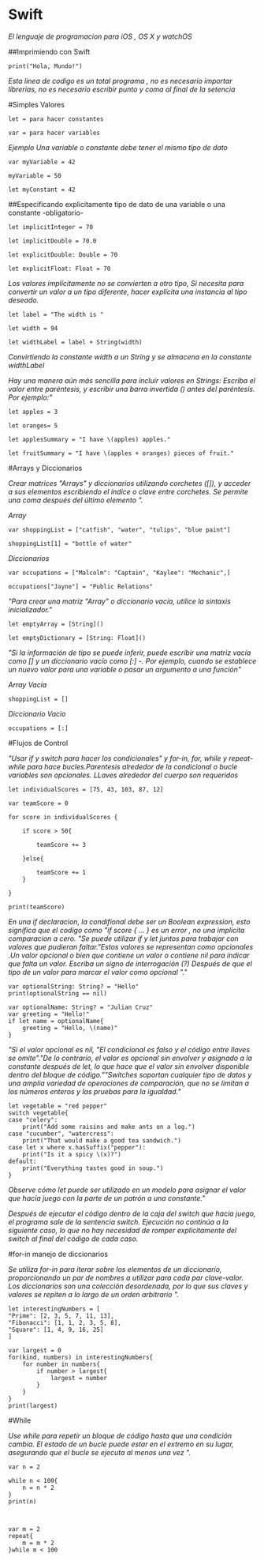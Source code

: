 # Swift

*El lenguaje de programacion para iOS , OS X y watchOS*

##Imprimiendo con Swift

    print("Hola, Mundo!")

*Esta linea de codigo es un total programa , no es necesario importar librerias, no es necesario escribir punto y coma al final de la setencia*

#Simples Valores

    let = para hacer constantes

    var = para hacer variables

*Ejemplo  Una variable o constante  debe tener el mismo tipo de dato*

    var myVariable = 42

    myVariable = 50

    let myConstant = 42 

##Especificando explicitamente  tipo de dato de una variable o una constante -obligatorio-

    let implicitInteger = 70

    let implicitDouble = 70.0

    let explicitDouble: Double = 70

    let explicitFloat: Float = 70

*Los valores implícitamente no se convierten  a otro tipo, Si necesita para convertir un valor a un tipo diferente, hacer explícita una instancia al tipo deseado.*

    let label = "The width is "

    let width = 94

    let widthLabel = label + String(width)

*Convirtiendo la constante width a un String y se almacena en la constante widthLabel*

*Hay una manera aún más sencilla para incluir valores en Strings: Escriba el valor entre paréntesis, y escribir una barra invertida (\) antes del paréntesis. Por ejemplo:"*

    let apples = 3
    
    let oranges= 5
    
    let applesSummary = "I have \(apples) apples."
    
    let fruitSummary = "I have \(apples + oranges) pieces of fruit."
    
#Arrays y Diccionarios 

*Crear matrices "Arrays" y diccionarios utilizando corchetes ([]), y acceder a sus elementos escribiendo el índice o clave entre corchetes. Se permite una coma después del último elemento ".*

*Array*

    var shoppingList = ["catfish", "water", "tulips", "blue paint"]
    
    shoppingList[1] = "bottle of water"
    
*Diccionarios*

    var occupations = ["Malcolm": "Captain", "Kaylee": "Mechanic",]
    
    occupations["Jayne"] = "Public Relations"
    
*"Para crear una matriz "Array"  o diccionario vacía, utilice la sintaxis inicializador."*

    let emptyArray = [String]()
    
    let emptyDictionary = [String: Float]()
    
*"Si la información de tipo se puede inferir, puede escribir una matriz vacía como [] y un diccionario vacío como [:] -. Por ejemplo, cuando se establece un nuevo valor para una variable o pasar un argumento a una función"*

*Array Vacia*

    shoppingList = []
  
*Diccionario Vacio*
    
    occupations = [:]
    
#Flujos de Control

*"Usar if y switch para hacer los condicionales" y for-in, for, while y repeat-while para hace bucles.Parentesis alrededor de la condicional o bucle variables son opcionales. LLaves alrededor del cuerpo son requeridos*

    let individualScores = [75, 43, 103, 87, 12]
    
    var teamScore = 0
    
    for score in individualScores {
    
        if score > 50{
        
            teamScore += 3
            
        }else{
        
            teamScore += 1
        }
        
    }
    
    print(teamScore)
    
*En una if declaracion, la condifional debe ser un Boolean expression, esto significa que el codigo como "if score { ... } es un error , no una implicita comparacion a cero. "Se puede utilizar if y let  juntos para  trabajar con valores que pudieran faltar."Estos valores se representan como opcionales .Un valor opcional o bien que contiene un valor o contiene nil para indicar que falta un valor. Escriba un signo de interrogación (?) Después de que el tipo de un valor para marcar el valor como opcional "."*

    var optionalString: String? = "Hello"
    print(optionalString == nil)

    var optionalName: String? = "Julian Cruz"
    var greeting = "Hello!"
    if let name = optionalName{
        greeting = "Hello, \(name)"
    }
    
*"Si el valor opcional es nil, "El condicional es falso y el código entre llaves se omite"."De lo contrario, el valor es opcional sin envolver y asignado a la constante después de let, lo que hace que el valor sin envolver disponible dentro del bloque de código.""Switches soportan cualquier tipo de datos y una amplia variedad de operaciones de comparación, que no se limitan a los números enteros y las pruebas para la igualdad."*

    let vegetable = "red pepper"
    switch vegetable{
    case "celery":
        print("Add some raisins and make ants on a log.")
    case "cucumber", "watercress":
        print("That would make a good tea sandwich.")
    case let x where x.hasSuffix("pepper"):
        print("Is it a spicy \(x)?")
    default:
        print("Everything tastes good in soup.")
    }
    
*Observe cómo let puede ser utilizado en un modelo para asignar el valor que hacía juego con la parte de un patrón a una constante."*

*Después de ejecutar el código dentro de la caja del switch que hacía juego, el programa sale de la sentencia switch. Ejecución no continúa a la siguiente caso, lo que no hay necesidad de romper explícitamente del switch al final del código de cada caso.*

#for-in manejo de diccionarios

*Se utiliza for-in para iterar sobre los elementos de un diccionario, proporcionando un par de nombres a utilizar para cada par clave-valor. Los diccionarios son una colección desordenada, por lo que sus claves y valores se repiten a lo largo de un orden arbitrario ".*

    let interestingNumbers = [
    "Prime": [2, 3, 5, 7, 11, 13],
    "Fibonacci": [1, 1, 2, 3, 5, 8],
    "Square": [1, 4, 9, 16, 25]
    ]

    var largest = 0
    for(kind, numbers) in interestingNumbers{
        for number in numbers{
            if number > largest{
                largest = number
            }
        }
    }
    print(largest)
    
#While

*Use while para repetir un bloque de código hasta que una condición cambia. El estado de un bucle puede estar en el extremo en su lugar, asegurando que el bucle se ejecuta al menos una vez ".*

    var n = 2

    while n < 100{
        n = n * 2
    }
    print(n)



    var m = 2
    repeat{
        m = m * 2
    }while m < 100



    





